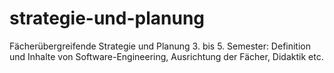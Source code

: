 # strategie-und-planung
Fächerübergreifende Strategie und Planung 3. bis 5. Semester: Definition und Inhalte von Software-Engineering, Ausrichtung der Fächer, Didaktik etc.
